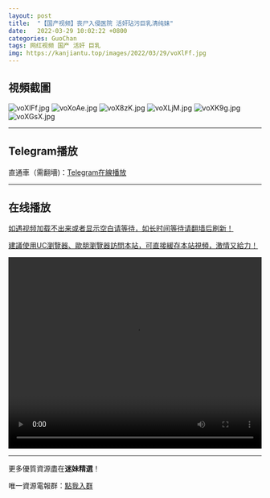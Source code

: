 ```yaml
---
layout: post
title:  "【国产视频】丧尸入侵医院 活奸玷污巨乳清纯妹"
date:   2022-03-29 10:02:22 +0800
categories: GuoChan
tags: 网红视频 国产 活奸 巨乳
img: https://kanjiantu.top/images/2022/03/29/voXlFf.jpg
---
```



## 視頻截圖

![voXlFf.jpg](https://kanjiantu.top/images/2022/03/29/voXlFf.jpg)
![voXoAe.jpg](https://kanjiantu.top/images/2022/03/29/voXoAe.jpg)
![voX8zK.jpg](https://kanjiantu.top/images/2022/03/29/voX8zK.jpg)
![voXLjM.jpg](https://kanjiantu.top/images/2022/03/29/voXLjM.jpg)
![voXK9g.jpg](https://kanjiantu.top/images/2022/03/29/voXK9g.jpg)
![voXGsX.jpg](https://kanjiantu.top/images/2022/03/29/voXGsX.jpg)

* * *
## Telegram播放

直通車（需翻墻)：[Telegram在線播放](https://t.me/mimeijingxuan/140)

* * *
## 在线播放
<u>如遇视频加载不出来或者显示空白请等待，如长时间等待请翻墙后刷新！</u>

<u>建議使用UC瀏覽器、歐朋瀏覽器訪問本站，可直接緩存本站視頻，激情又給力！</u>
<center><video src="https://cdn.publer.io/uploads/tmp/1648499526-23799-0973-2008/88d7508a4f2ea48f706304d206c5aa7a.mp4" width="100%" height="380px" controls="controls"></video></center>

* * *
更多優質資源盡在**迷妹精選**！

唯一資源電報群：[點我入群](https://t.me/mimeijingxuan)


